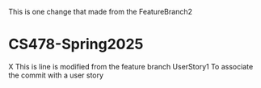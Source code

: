 This is one change that made from the FeatureBranch2
# CS478-Spring2025
X
This is line is modified from the feature branch UserStory1
To associate the commit with a user story
